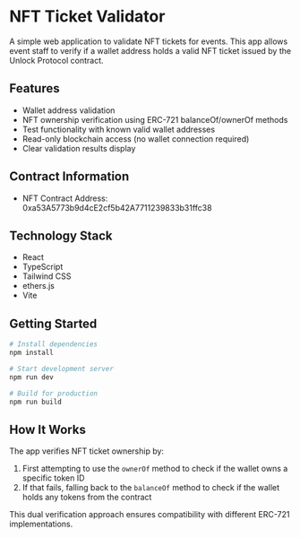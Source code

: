# NFT Ticket Validator

A simple web application to validate NFT tickets for events. This app allows event staff to verify if a wallet address holds a valid NFT ticket issued by the Unlock Protocol contract.

## Features

- Wallet address validation
- NFT ownership verification using ERC-721 balanceOf/ownerOf methods
- Test functionality with known valid wallet addresses
- Read-only blockchain access (no wallet connection required)
- Clear validation results display

## Contract Information

- NFT Contract Address: 0xa53A5773b9d4cE2cf5b42A7711239833b31ffc38

## Technology Stack

- React
- TypeScript
- Tailwind CSS
- ethers.js
- Vite

## Getting Started

```bash
# Install dependencies
npm install

# Start development server
npm run dev

# Build for production
npm run build
```

## How It Works

The app verifies NFT ticket ownership by:

1. First attempting to use the `ownerOf` method to check if the wallet owns a specific token ID
2. If that fails, falling back to the `balanceOf` method to check if the wallet holds any tokens from the contract

This dual verification approach ensures compatibility with different ERC-721 implementations.